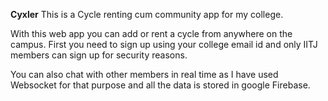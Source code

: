 **Cyxler**
This is a Cycle renting cum community app for my college.

With this web app you can add or rent a cycle from  anywhere on the campus.
First you need to sign up using your college email id and only IITJ members can sign up for security reasons.

You can also chat with other members in real time as I have used Websocket for that purpose and all the data is stored in google Firebase.

